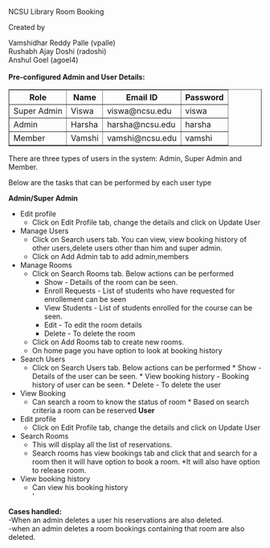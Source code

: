 NCSU Library Room Booking

Created by

Vamshidhar Reddy Palle (vpalle)<br>
Rushabh Ajay Doshi (radoshi)<br>
Anshul Goel (agoel4) <br>
<br>
<b>Pre-configured Admin and User Details:</b>
<table border=1>
	<th> Role </th>
	<th> Name </th>
	<th> Email ID </th>
	<th> Password </th>
	<tr> <td> Super Admin <td> Viswa <td>viswa@ncsu.edu <td> viswa</tr>
	<tr> <td> Admin <td> Harsha <td>harsha@ncsu.edu <td> harsha</tr>
	<tr> <td> Member <td> Vamshi <td>vamshi@ncsu.edu <td> vamshi</tr>
</table>

There are three types of users in the system: Admin, Super Admin and Member.

Below are the tasks that can be performed by each user type

<b> Admin/Super Admin </b>
- Edit profile
	* Click on Edit Profile tab, change the details and click on Update User
- Manage Users
	* Click on Search users tab. You can view, view booking history of other users,delete users other than him and super admin.
	* Click on Add Admin tab to add admin,members
- Manage Rooms
	* Click on Search Rooms tab. Below actions can be performed
		* Show - Details of the room can be seen.
		* Enroll Requests - List of students who have requested for enrollement can be seen
		* View Students - List of students enrolled for the course can be seen.
		* Edit - To edit the room details
		* Delete - To delete the room
	* Click on Add Rooms tab to create new rooms. 
	* On home page you have option to look at booking history
- Search Users
  * Click on Search Users tab. Below actions can be performed
		* Show - Details of the user can be seen.
		* View booking history - Booking history of user can be seen.
		* Delete - To delete the user
- View Booking
  * Can search a room to know the status of room
		* Based on search criteria a room can be reserved
<b> User </b>
- Edit profile
	* Click on Edit Profile tab, change the details and click on Update User
- Search Rooms
	* This will display all the list of reservations.
	* Search rooms has view bookings tab and click that and search for a room then it  will have option to book a room.
	*It will also have option to release room.
- View booking history
	* Can view his booking history <br>'
	
	
<b>Cases handled:</b><br>
-When an admin deletes a user his reservations are also deleted.<br>
-when an admin deletes a room bookings containing that room are also deleted.<br>



